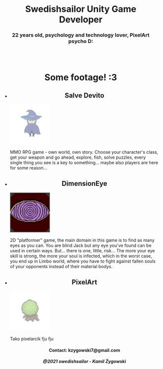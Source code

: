 <html lang="en-us">
  <script>
   function openPage(url) {
      var win = window.open(url, '_blank');
      win.focus();
    }
    </script>
  <head>
    <title> SwedishSailor </title>
     <link href="style.css" rel="stylesheet" type="text/css">  
  </head>
    <body>
    <h1 align="center"> Swedishsailor Unity Game Developer</h1>
      <h3 align="center"> 22 years old, psychology and technology lover, PixelArt psycho D:</h3>
        <br/>
      <br/>
      <h1 align="center">Some footage! :3 </h1>
      <ul>
           <li onclick="openPage('SalveDevito.html')">
   <h2 align="center"> Salve Devito </h2>
        <img height="128" width="128" src="img/sorcerer.png" /><p> MMO RPG game - own world, own story. Choose your character's class, get your weapon and go ahead, explore, fish, solve puzzles, every single thing you see is a key to something... maybe also players are here for some reason...</p>
      </li>
        <li onclick="openPage('DimensionEye.html')">
      <h2 align="center"> DimensionEye </h2>
            <img height="128" width="128" src="img/logode.png" /> <p> 2D "platformer" game, the main domain in this game is to find as many eyes as you can. You are blind Jack but any eye you've found can be used in certain ways. But... there is one, little, risk... The more your eye skill is strong, the more your soul is infected, which in the worst case, you end up in Limbo world, where you have to fight against fallen souls of your opponents instead of their material bodys.</p>
        </li>
        <li onclick="openPage('pixelart.html')">
        <h2 align="center"> PixelArt </h2>
          <img height="128" width="128" src="img/DRZEWKO.png" /><p> Tako pixelarcik fju fju </p>
        </li>
        <h4 align="center">Contact: kzygowski7@gmail.com</h4>
       <h5 align="center">@2021 swedishsailor - Kamil Żygowski</h5>
 
